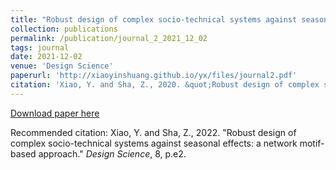 ```yaml
---
title: "Robust design of complex socio-technical systems against seasonal effects: a network motif-based approach"
collection: publications
permalink: /publication/journal_2_2021_12_02
tags: journal
date: 2021-12-02
venue: 'Design Science'
paperurl: 'http://xiaoyinshuang.github.io/yx/files/journal2.pdf'
citation: 'Xiao, Y. and Sha, Z., 2020. &quot;Robust design of complex socio-technical systems against seasonal effects: a network motif-based approach.&quot; <i>Design Science</i>, 8, p.e2.'
---
```



[Download paper here](http://xiaoyinshuang.github.io/yx/files/journal2.pdf)

Recommended citation: Xiao, Y. and Sha, Z., 2022. &quot;Robust design of complex socio-technical systems against seasonal effects: a network motif-based approach.&quot; <i>Design Science</i>, 8, p.e2.
